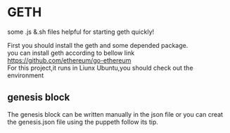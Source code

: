 # GETH
some .js &amp;.sh files helpful for starting geth quickly!

First you should install the geth and some depended package.   
you can install geth according to bellow link  
  https://github.com/ethereum/go-ethereum   
For this project,it runs in Liunx Ubuntu,you should check out the environment   
## genesis block  
The genesis block can be written manually in the json file or you can creat the genesis.json file using the puppeth follow its tip. 


